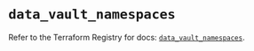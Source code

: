 # `data_vault_namespaces`

Refer to the Terraform Registry for docs: [`data_vault_namespaces`](https://registry.terraform.io/providers/hashicorp/vault/5.0.0/docs/data-sources/namespaces).
